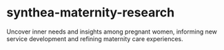 # synthea-maternity-research
Uncover inner needs and insights among pregnant women, informing new service development and refining maternity care experiences.
